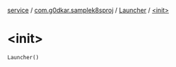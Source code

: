 [service](../../index.md) / [com.g0dkar.samplek8sproj](../index.md) / [Launcher](index.md) / [&lt;init&gt;](./-init-.md)

# &lt;init&gt;

`Launcher()`